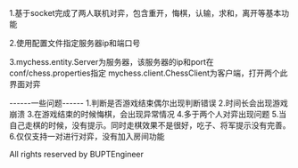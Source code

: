 ﻿1.基于socket完成了两人联机对弈，包含重开，悔棋，认输，求和，离开等基本功能

2.使用配置文件指定服务器ip和端口号

3.mychess.entity.Server为服务器，该服务器的ip和port在conf/chess.properties指定
	mychess.client.ChessClient为客户端，打开两个此界面对弈

------一些问题------
1.判断是否游戏结束偶尔出现判断错误
2.时间长会出现游戏崩溃
3.在游戏结束的时候悔棋，会出现异常情况
4.多于两个人对弈出现问题
5.当自己走棋的时候，没有提示。同时走棋效果不是很好，吃子、将军提示没有完善。
6.仅仅支持一对进行对弈，没有加入房间功能

All rights reserved by BUPTEngineer
